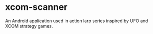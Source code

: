 xcom-scanner
============

An Android application used in action larp series inspired by UFO and XCOM strategy games.
